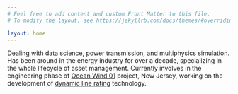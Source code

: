 ```yaml
---
# Feel free to add content and custom Front Matter to this file.
# To modify the layout, see https://jekyllrb.com/docs/themes/#overriding-theme-defaults

layout: home
---
```

Dealing with data science, power transmission, and multiphysics simulation. Has been around in the energy industry for over a decade, specializing in the whole lifecycle of asset management. Currently involves in the engineering phase of <ins>[Ocean Wind 01](https://oceanwindone.com/)</ins> project, New Jersey, working on the development of [dynamic line rating](https://www.irena.org/-/media/Files/IRENA/Agency/Publication/2020/Jul/IRENA_Dynamic_line_rating_2020.pdf?la=en&hash=A8129CE4C516895E7749FD495C32C8B818112D7C)</ins> technology.
